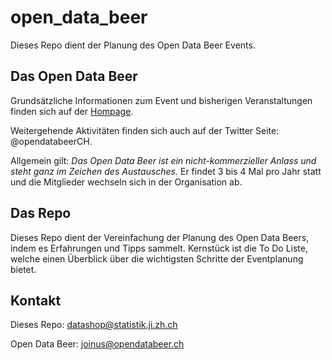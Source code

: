 # open_data_beer
Dieses Repo dient der Planung des Open Data Beer Events. 

## Das Open Data Beer
Grundsätzliche Informationen zum Event und bisherigen Veranstaltungen finden sich auf der [Hompage](https://opendatabeer.ch/). 

Weitergehende Aktivitäten finden sich auch auf der Twitter Seite: @opendatabeerCH. 

Allgemein gilt: _Das Open Data Beer ist ein nicht-kommerzieller Anlass und steht ganz im Zeichen des Austausches._ Er findet 3 bis 4 Mal pro Jahr statt und die Mitglieder wechseln sich in der Organisation ab.  

## Das Repo
Dieses Repo dient der Vereinfachung der Planung des Open Data Beers, indem es Erfahrungen und Tipps sammelt. 
Kernstück ist die To Do Liste, welche einen Überblick über die wichtigsten Schritte der Eventplanung bietet. 

## Kontakt 

Dieses Repo: datashop@statistik.ji.zh.ch

Open Data Beer: joinus@opendatabeer.ch
